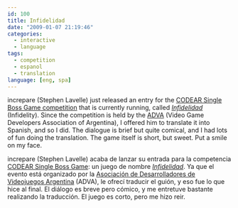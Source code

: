 ```yaml
---
id: 100
title: Infidelidad
date: "2009-01-07 21:19:46"
categories:
  - interactive
  - language
tags:
  - competition
  - espanol
  - translation
language: [eng, spa]
---
```


increpare (Stephen Lavelle) just released an entry for the [CODEAR Single Boss Game competition](http://www.adva.com.ar/foro/index.php?board=33.0) that is currently running, called [_Infidelidad_](http://www.maths.tcd.ie/~icecube/tag/infidelidad/) (Infidelity). Since the competition is held by the [ADVA](http://www.adva.com.ar/) (Video Game Developers Association of Argentina), I offered him to translate it into Spanish, and so I did. The dialogue is brief but quite comical, and I had lots of fun doing the translation. The game itself is short, but sweet. Put a smile on my face.

<language-break />

increpare (Stephen Lavelle) acaba de lanzar su entrada para la competencia [CODEAR Single Boss Game](http://www.adva.com.ar/foro/index.php?board=33.0): un juego de nombre [_Infidelidad_](http://www.maths.tcd.ie/~icecube/tag/infidelidad/). Ya que el evento está organizado por la [Asociación de Desarrolladores de Videojuegos Argentina](http://www.adva.com.ar/) (ADVA), le ofrecí traducir el guión, y eso fue lo que hice al final. El diálogo es breve pero cómico, y me entretuve bastante realizando la traducción. El juego es corto, pero me hizo reir.
